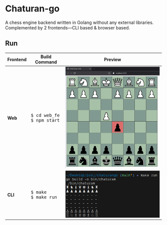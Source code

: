# Chaturan-go

A chess engine backend written in Golang without any external libraries.  
Complemented by 2 frontends—CLI based & browser based.

## Run

| Frontend | Build Command | Preview |
|----------|---------------|---------|
| **Web**  | <pre>$ cd web_fe<br>$ npm start</pre> | ![Web Preview](/assets/web.png) |
| **CLI**  | <pre>$ make<br>$ make run</pre> | ![CLI Preview](/assets/cli.png) |
